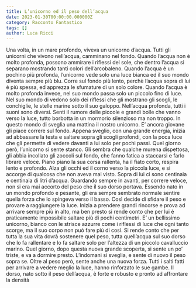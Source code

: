 ```yaml
---
title: L’unicorno ed il peso dell’acqua
date: 2023-01-30T00:00:00.000000Z
category: Racconto Fantastico
tags: []
author: Luca Ricci 
---
```

Una volta, in un mare profondo, viveva un unicorno d’acqua.
Tutti gli unicorni che vivono nell’acqua, camminano nel fondo. Quando l’acqua non è molto profonda, possono ammirare i riflessi del sole, che dentro l’acqua si separano mostrando tanti colori dell’arcobaleno.
Quando l’acqua è un pochino più profonda, l’unicorno vede solo una luce bianca ed il suo mondo diventa sempre più blu. Corre sul fondo più lento, perchè l’acqua sopra di lui è più spessa, ed apprezza le sfumature di un solo colore.
Quando l’acqua è molto profonda invece, nel suo mondo passa solo un piccolo fino di luce. Nel suo mondo di vedono solo dei riflessi che gli mostrano gli scogli, le conchiglie, le stelle marine sotto il suo galoppo.
Nell’acqua profonda, tutti i suoni sono diversi. Senti il rumore delle piccole e grandi bolle che vanno verso la luce, tutto borbotta in un mormorio silenzioso ma non troppo.
In questo mondo di sveglia una mattina il nostro unicorno. E’ ancora giovane gli piace correre sul fondo. Appena sveglio, con una grande energia, inizia ad abbassare la testa e saltare sopra gli scogli profondi, con la poca luce che gli permette di vedere davanti a lui solo per pochi passi.
Quel giorno però, l’unicorno si sente stanco. Gli sembra che qualche murena dispettosa, gli abbia incollato gli zoccoli sul fondo, che fanno fatica a staccarsi e farlo librare veloce.
Piano piano la sua corsa rallenta, ha il fiato corto, respira lento e profondo. 
Alza gli occhi ed il corno verso la piccola luce, e si accorge di qualcosa che non aveva mai visto.
Sopra di lui ci sono centinaia e centinaia di litri d’acqua. Guardando sempre in avanti, per correre veloce, non si era mai accorto del peso che il suo dorso portava. 
Essendo nato in un mondo profondo e pesante, gli era sempre sembrato normale sentire quella forza che lo spingeva verso il basso.
Così decide di sfidare il peso e provare a raggiungere la luce. Inizia a prendere grandi rincorse e prova ad arrivare sempre più in alto, ma ben presto si rende conto che per lui è praticamente impossibile saltare più di pochi centimetri.
E’ un bellissimo unicorno, bianco con le strisce azzurre come i riflessi di luce che ogni tanto scorge, ma il suo corpo non può fare più di così.
Si rende conto che per tutta la sua vita dovrà sostenere quel peso, tutta quell’acqua sul suo dorso che lo fa rallentare e lo fa saltare solo per l’altezza di un piccolo cavalluccio marino.
Quel giorno, dopo questa nuova grande scoperta, si sente un po’ triste, e va a dormire presto.
L’indomani si sveglia, e sente di nuovo il peso sopra se. Oltre al peso però, sente anche una nuova forza. Tutti i salti fatti per arrivare a vedere meglio la luce, hanno rinforzato le sue gambe. Il dorso, nato sotto il peso dell’acqua, è forte e robusto e pronto ad affrontare la densità
